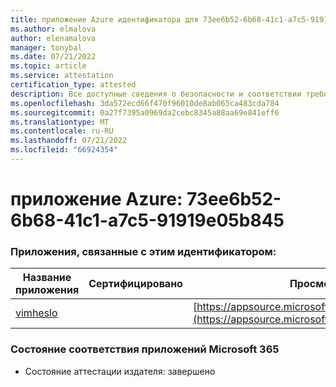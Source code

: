 ```yaml
---
title: приложение Azure идентификатора для 73ee6b52-6b68-41c1-a7c5-91919e05b845
ms.author: elmalova
author: elenamalova
manager: tonybal
ms.date: 07/21/2022
ms.topic: article
ms.service: attestation
certification_type: attested
description: Все доступные сведения о безопасности и соответствии требованиям для 73ee6b52-6b68-41c1-a7c5-91919e05b845.
ms.openlocfilehash: 3da572ecd66f470f96010de8ab065ca483cda784
ms.sourcegitcommit: 0a27f7395a0969da2cebc8345a88aa69e841eff6
ms.translationtype: MT
ms.contentlocale: ru-RU
ms.lasthandoff: 07/21/2022
ms.locfileid: "66924354"
---
```

# <a name="azure-app-id-73ee6b52-6b68-41c1-a7c5-91919e05b845"></a>приложение Azure: 73ee6b52-6b68-41c1-a7c5-91919e05b845


### <a name="apps-associated-with-this-id"></a>Приложения, связанные с этим идентификатором:
| **Название приложения** | **Сертифицировано** | **Просмотр в AppSource** |
|--------------|---------------|-----------------------|
| [vimheslo](../forward/WA200003843.md) |  | [https://appsource.microsoft.com/product/office/WA200003843](https://appsource.microsoft.com/product/office/WA200003843) |

### <a name="microsoft-365-app-compliance-status"></a>Состояние соответствия приложений Microsoft 365
- Состояние аттестации издателя: завершено
